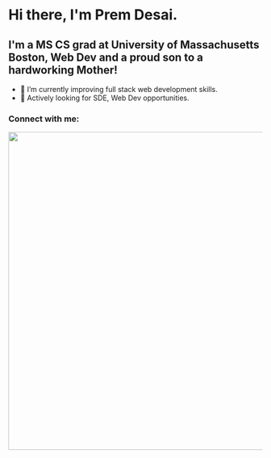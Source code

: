 # Hi there, I'm Prem Desai.


## I'm a MS CS grad at University of Massachusetts Boston, Web Dev and a proud son to a hardworking Mother!

- 🌱 I’m currently improving full stack web development skills.
- 👯 Actively looking for SDE, Web Dev opportunities.

### Connect with me:
<img src="(https://www.flaticon.com/free-icons/email)"  width="630" height="auto">

